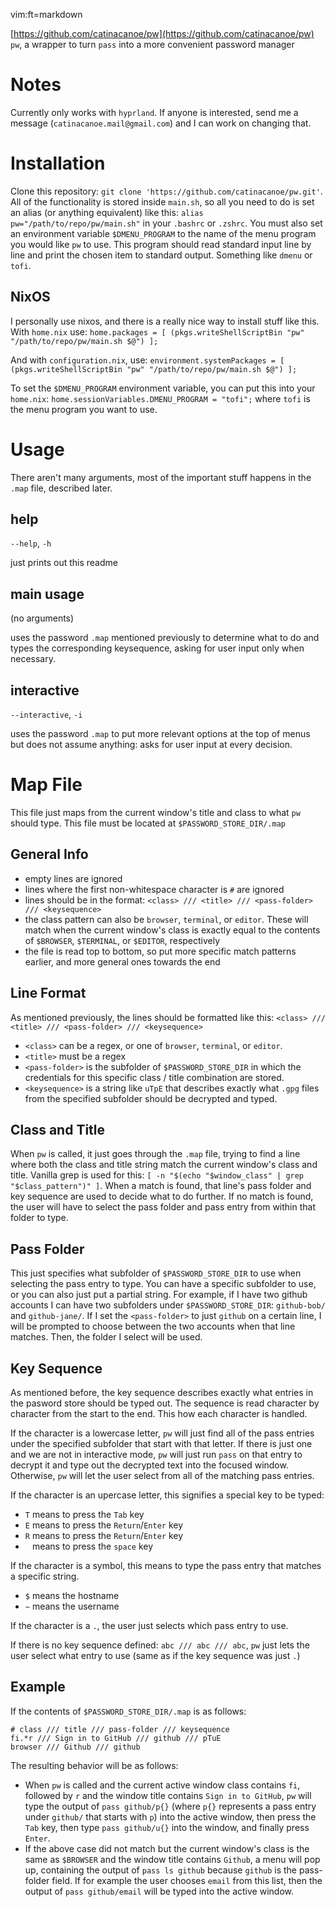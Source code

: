 vim:ft=markdown

[https://github.com/catinacanoe/pw](https://github.com/catinacanoe/pw)
`pw`, a wrapper to turn `pass` into a more convenient password manager

# Notes
  Currently only works with `hyprland`. If anyone is interested, send me a message (`catinacanoe.mail@gmail.com`) and I can work on changing that.

# Installation

  Clone this repository: `git clone 'https://github.com/catinacanoe/pw.git'`.
  All of the functionality is stored inside `main.sh`, so all you need to do is set an alias (or anything equivalent) like this: `alias pw="/path/to/repo/pw/main.sh"` in your `.bashrc` or `.zshrc`.
  You must also set an environment variable `$DMENU_PROGRAM` to the name of the menu program you would like `pw` to use. This program should read standard input line by line and print the chosen item to standard output. Something like `dmenu` or `tofi`.

## NixOS

   I personally use nixos, and there is a really nice way to install stuff like this. With `home.nix` use:
   `home.packages = [ (pkgs.writeShellScriptBin "pw" "/path/to/repo/pw/main.sh $@") ];`

   And with `configuration.nix`, use:
   `environment.systemPackages = [ (pkgs.writeShellScriptBin "pw" "/path/to/repo/pw/main.sh $@") ];`
   
   To set the `$DMENU_PROGRAM` environment variable, you can put this into your `home.nix`:
   `home.sessionVariables.DMENU_PROGRAM = "tofi";` where `tofi` is the menu program you want to use.

# Usage

  There aren't many arguments, most of the important stuff happens in the `.map` file, described later.

## help

   `--help`, `-h`

   just prints out this readme

## main usage

   (no arguments)

   uses the password `.map` mentioned previously to determine what to do and types the corresponding keysequence, asking for user input only when necessary.

## interactive

   `--interactive`, `-i`

   uses the password `.map` to put more relevant options at the top of menus but does not assume anything: asks for user input at every decision.

# Map File

  This file just maps from the current window's title and class to what `pw` should type. This file must be located at `$PASSWORD_STORE_DIR/.map`

## General Info

   - empty lines are ignored
   - lines where the first non-whitespace character is `#` are ignored
   - lines should be in the format: `<class> /// <title> /// <pass-folder> /// <keysequence>`
   - the class pattern can also be `browser`, `terminal`, or `editor`. These will match when the current window's class is exactly equal to the contents of `$BROWSER`, `$TERMINAL`, or `$EDITOR`, respectively
   - the file is read top to bottom, so put more specific match patterns earlier, and more general ones towards the end

## Line Format

   As mentioned previously, the lines should be formatted like this: `<class> /// <title> /// <pass-folder> /// <keysequence>`

   - `<class>` can be a regex, or one of `browser`, `terminal`, or `editor`. 
   - `<title>` must be a regex
   - `<pass-folder>` is the subfolder of `$PASSWORD_STORE_DIR` in which the credentials for this specific class / title combination are stored.
   - `<keysequence>` is a string like `uTpE` that describes exactly what `.gpg` files from the specified subfolder should be decrypted and typed.

## Class and Title

   When `pw` is called, it just goes through the `.map` file, trying to find a line where both the class and title string match the current window's class and title. Vanilla grep is used for this: `[ -n "$(echo "$window_class" | grep "$class_pattern")" ]`. When a match is found, that line's pass folder and key sequence are used to decide what to do further. If no match is found, the user will have to select the pass folder and pass entry from within that folder to type.

## Pass Folder

   This just specifies what subfolder of `$PASSWORD_STORE_DIR` to use when selecting the pass entry to type. You can have a specific subfolder to use, or you can also just put a partial string. For example, if I have two github accounts I can have two subfolders under `$PASSWORD_STORE_DIR`: `github-bob/` and `github-jane/`. If I set the `<pass-folder>` to just `github` on a certain line, I will be prompted to choose between the two accounts when that line matches. Then, the folder I select will be used.

## Key Sequence

   As mentioned before, the key sequence describes exactly what entries in the pasword store should be typed out. The sequence is read character by character from the start to the end. This how each character is handled.

   If the character is a lowercase letter, `pw` will just find all of the pass entries under the specified subfolder that start with that letter. If there is just one and we are not in interactive mode, `pw` will just run `pass` on that entry to decrypt it and type out the decrypted text into the focused window. Otherwise, `pw` will let the user select from all of the matching pass entries.

   If the character is an upercase letter, this signifies a special key to be typed:
   - `T` means to press the `Tab` key
   - `E` means to press the `Return`/`Enter` key
   - `R` means to press the `Return`/`Enter` key
   - ` ` means to press the `space` key

   If the character is a symbol, this means to type the pass entry that matches a specific string.
   - `$` means the hostname
   - `~` means the username

   If the character is a `.`, the user just selects which pass entry to use.

   If there is no key sequence defined: `abc /// abc /// abc`, `pw` just lets the user select what entry to use (same as if the key sequence was just `.`)

## Example

   If the contents of `$PASSWORD_STORE_DIR/.map` is as follows:
   ```
   # class /// title /// pass-folder /// keysequence
   fi.*r /// Sign in to GitHub /// github /// pTuE
   browser /// Github /// github
   ```

   The resulting behavior will be as follows:

   - When `pw` is called and the current active window class contains `fi`, followed by `r` and the window title contains `Sign in to GitHub`, `pw` will type the output of `pass github/p{}` (where `p{}` represents a pass entry under `github/` that starts with `p`) into the active window, then press the `Tab` key, then type `pass github/u{}` into the window, and finally press `Enter`.
   - If the above case did not match but the current window's class is the same as `$BROWSER` and the window title contains `Github`, a menu will pop up, containing the output of `pass ls github` because `github` is the pass-folder field. If for example the user chooses `email` from this list, then the output of `pass github/email` will be typed into the active window.
